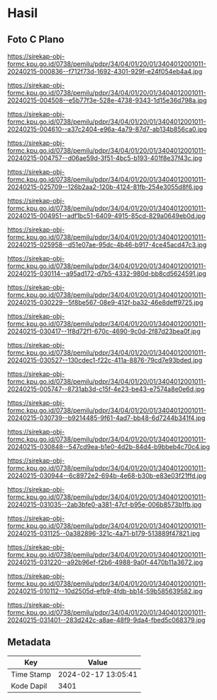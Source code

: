 # Hasil

## Foto C Plano

https://sirekap-obj-formc.kpu.go.id/0738/pemilu/pdpr/34/04/01/20/01/3404012001011-20240215-000836--f712f73d-1692-4301-929f-e24f054eb4a4.jpg

https://sirekap-obj-formc.kpu.go.id/0738/pemilu/pdpr/34/04/01/20/01/3404012001011-20240215-004508--e5b77f3e-528e-4738-9343-1d15e36d798a.jpg

https://sirekap-obj-formc.kpu.go.id/0738/pemilu/pdpr/34/04/01/20/01/3404012001011-20240215-004610--a37c2404-e96a-4a79-87d7-ab134b856ca0.jpg

https://sirekap-obj-formc.kpu.go.id/0738/pemilu/pdpr/34/04/01/20/01/3404012001011-20240215-004757--d06ae59d-3f51-4bc5-b193-401f8e37f43c.jpg

https://sirekap-obj-formc.kpu.go.id/0738/pemilu/pdpr/34/04/01/20/01/3404012001011-20240215-025709--126b2aa2-120b-4124-81fb-254e3055d8f6.jpg

https://sirekap-obj-formc.kpu.go.id/0738/pemilu/pdpr/34/04/01/20/01/3404012001011-20240215-004951--adf1bc51-6409-4915-85cd-829a0649eb0d.jpg

https://sirekap-obj-formc.kpu.go.id/0738/pemilu/pdpr/34/04/01/20/01/3404012001011-20240215-025958--d51e07ae-95dc-4b46-b917-4ce45acd47c3.jpg

https://sirekap-obj-formc.kpu.go.id/0738/pemilu/pdpr/34/04/01/20/01/3404012001011-20240215-030114--a95ad172-d7b5-4332-980d-bb8cd5624591.jpg

https://sirekap-obj-formc.kpu.go.id/0738/pemilu/pdpr/34/04/01/20/01/3404012001011-20240215-030229--5f8be567-08e9-412f-ba32-46e8deff9725.jpg

https://sirekap-obj-formc.kpu.go.id/0738/pemilu/pdpr/34/04/01/20/01/3404012001011-20240215-030417--1f8d72f1-670c-4690-9c0d-2f87d23bea0f.jpg

https://sirekap-obj-formc.kpu.go.id/0738/pemilu/pdpr/34/04/01/20/01/3404012001011-20240215-030527--130cdec1-f22c-411a-8876-79cd7e93bded.jpg

https://sirekap-obj-formc.kpu.go.id/0738/pemilu/pdpr/34/04/01/20/01/3404012001011-20240215-005747--8731ab3d-c15f-4e23-be43-e7574a8e0e6d.jpg

https://sirekap-obj-formc.kpu.go.id/0738/pemilu/pdpr/34/04/01/20/01/3404012001011-20240215-030739--b9214485-9f61-4ad7-bb48-6d7244b341f4.jpg

https://sirekap-obj-formc.kpu.go.id/0738/pemilu/pdpr/34/04/01/20/01/3404012001011-20240215-030848--547cd9ea-b1e0-4d2b-84d4-b9bbeb4c70c4.jpg

https://sirekap-obj-formc.kpu.go.id/0738/pemilu/pdpr/34/04/01/20/01/3404012001011-20240215-030944--6c8972e2-694b-4e68-b30b-e83e03f21ffd.jpg

https://sirekap-obj-formc.kpu.go.id/0738/pemilu/pdpr/34/04/01/20/01/3404012001011-20240215-031035--2ab3bfe0-a381-47cf-b95e-006b8573b1fb.jpg

https://sirekap-obj-formc.kpu.go.id/0738/pemilu/pdpr/34/04/01/20/01/3404012001011-20240215-031125--0a382896-321c-4a71-b179-513889f47821.jpg

https://sirekap-obj-formc.kpu.go.id/0738/pemilu/pdpr/34/04/01/20/01/3404012001011-20240215-031220--a92b96ef-f2b6-4988-9a0f-4470b11a3672.jpg

https://sirekap-obj-formc.kpu.go.id/0738/pemilu/pdpr/34/04/01/20/01/3404012001011-20240215-010112--10d2505d-efb9-4fdb-bb14-59b585639582.jpg

https://sirekap-obj-formc.kpu.go.id/0738/pemilu/pdpr/34/04/01/20/01/3404012001011-20240215-031401--283d242c-a8ae-48f9-9da4-fbed5c068379.jpg


## Metadata

| Key        | Value               |
| ---------- | ------------------- |
| Time Stamp | 2024-02-17 13:05:41 |
| Kode Dapil | 3401                |



